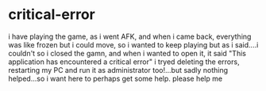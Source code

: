 # critical-error
i have playing the game, as i went AFK, and when i came back, everything was like frozen but i could move, so i wanted to keep playing but as i said....i couldn't so i closed the gamn, and when i wanted to open it, it said "This application has encountered a critical error" i tryed deleting the errors, restarting my PC and run it as administrator too!...but sadly nothing helped...so i want here to perhaps get some help. please help me 
